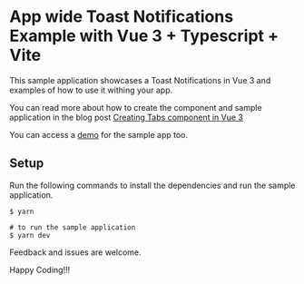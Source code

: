 # App wide Toast Notifications Example with Vue 3 + Typescript + Vite

This sample application showcases a Toast Notifications in Vue 3 and examples of how to use it withing your app.

You can read more about how to create the component and sample application in the blog post [Creating Tabs component in Vue 3](https://dev.to/zafaralam/creating-tabs-component-in-vue-3-hio)

You can access a [demo](https://modest-pare-7a44fc.netlify.app/) for the sample app too.
## Setup

Run the following commands to install the dependencies and run the sample application.

```shell
$ yarn

# to run the sample application
$ yarn dev
```

Feedback and issues are welcome.

Happy Coding!!!
